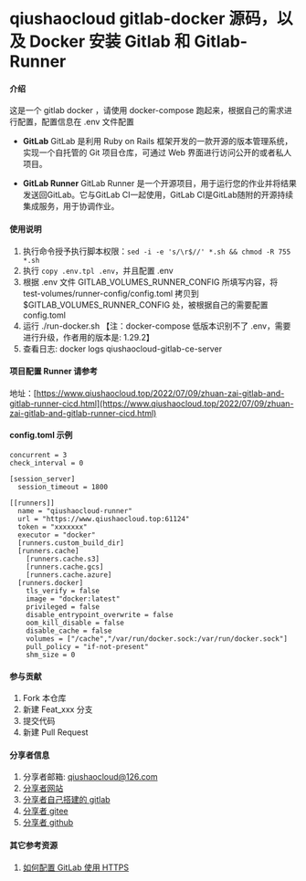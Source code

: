 # qiushaocloud gitlab-docker 源码，以及 Docker 安装 Gitlab 和 Gitlab-Runner

#### 介绍
这是一个 gitlab docker ，请使用 docker-compose 跑起来，根据自己的需求进行配置，配置信息在 .env 文件配置

* **GitLab**
  GitLab 是利用 Ruby on Rails 框架开发的一款开源的版本管理系统，实现一个自托管的 Git 项目仓库，可通过 Web 界面进行访问公开的或者私人项目。

* **GitLab Runner**
  GitLab Runner 是一个开源项目，用于运行您的作业并将结果发送回GitLab。它与GitLab CI一起使用，GitLab CI是GitLab随附的开源持续集成服务，用于协调作业。

  

#### 使用说明

1.  执行命令授予执行脚本权限：`sed -i -e 's/\r$//' *.sh && chmod -R 755 *.sh`
2.  执行 `copy .env.tpl .env`，并且配置 .env
3.  根据 .env 文件 GITLAB_VOLUMES_RUNNER_CONFIG 所填写内容，将 test-volumes/runner-config/config.toml 拷贝到 $GITLAB_VOLUMES_RUNNER_CONFIG 处，被根据自己的需要配置 config.toml
4.  运行 ./run-docker.sh 【注：docker-compose 低版本识别不了 .env，需要进行升级，作者用的版本是: 1.29.2】
5.  查看日志: docker logs qiushaocloud-gitlab-ce-server



#### 项目配置 Runner 请参考

地址：[https://www.qiushaocloud.top/2022/07/09/zhuan-zai-gitlab-and-gitlab-runner-cicd.html](https://www.qiushaocloud.top/2022/07/09/zhuan-zai-gitlab-and-gitlab-runner-cicd.html)



#### config.toml 示例
``` tom
concurrent = 3
check_interval = 0

[session_server]
  session_timeout = 1800

[[runners]]
  name = "qiushaocloud-runner"
  url = "https://www.qiushaocloud.top:61124"
  token = "xxxxxxx"
  executor = "docker"
  [runners.custom_build_dir]
  [runners.cache]
    [runners.cache.s3]
    [runners.cache.gcs]
    [runners.cache.azure]
  [runners.docker]
    tls_verify = false
    image = "docker:latest"
    privileged = false
    disable_entrypoint_overwrite = false
    oom_kill_disable = false
    disable_cache = false
    volumes = ["/cache","/var/run/docker.sock:/var/run/docker.sock"]
    pull_policy = "if-not-present"
    shm_size = 0
```



#### 参与贡献

1.  Fork 本仓库
2.  新建 Feat_xxx 分支
3.  提交代码
4.  新建 Pull Request



#### 分享者信息

1. 分享者邮箱: qiushaocloud@126.com
2. [分享者网站](https://www.qiushaocloud.top)
3. [分享者自己搭建的 gitlab](https://www.qiushaocloud.top/gitlab/qiushaocloud) 
3. [分享者 gitee](https://gitee.com/qiushaocloud/dashboard/projects) 
3. [分享者 github](https://github.com/qiushaocloud?tab=repositories) 



#### 其它参考资源

1. [如何配置 GitLab 使用 HTTPS](reference-gitlab_https_docker_compose.md)